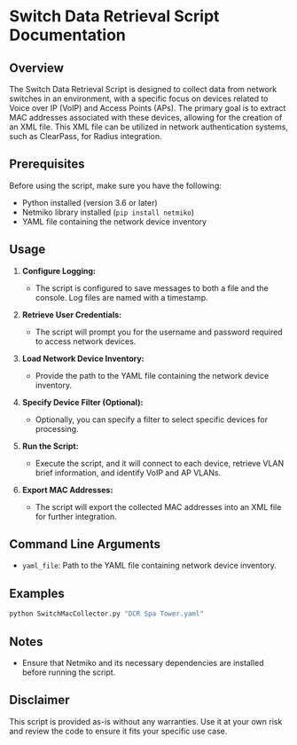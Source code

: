 # Switch Data Retrieval Script Documentation

## Overview

The Switch Data Retrieval Script is designed to collect data from network switches in an environment, with a specific focus on devices related to Voice over IP (VoIP) and Access Points (APs). The primary goal is to extract MAC addresses associated with these devices, allowing for the creation of an XML file. This XML file can be utilized in network authentication systems, such as ClearPass, for Radius integration.

## Prerequisites

Before using the script, make sure you have the following:

- Python installed (version 3.6 or later)
- Netmiko library installed (`pip install netmiko`)
- YAML file containing the network device inventory

## Usage

1. **Configure Logging:**
   - The script is configured to save messages to both a file and the console. Log files are named with a timestamp.

2. **Retrieve User Credentials:**
   - The script will prompt you for the username and password required to access network devices.

3. **Load Network Device Inventory:**
   - Provide the path to the YAML file containing the network device inventory.

4. **Specify Device Filter (Optional):**
   - Optionally, you can specify a filter to select specific devices for processing.

5. **Run the Script:**
   - Execute the script, and it will connect to each device, retrieve VLAN brief information, and identify VoIP and AP VLANs.

6. **Export MAC Addresses:**
   - The script will export the collected MAC addresses into an XML file for further integration.

## Command Line Arguments

- `yaml_file`: Path to the YAML file containing network device inventory.

## Examples

```cmd
python SwitchMacCollector.py "DCR Spa Tower.yaml"
```

## Notes

- Ensure that Netmiko and its necessary dependencies are installed before running the script.

## Disclaimer

This script is provided as-is without any warranties. Use it at your own risk and review the code to ensure it fits your specific use case.
